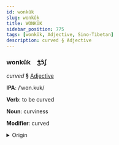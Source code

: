 ```yaml
---
id: wonkûk
slug: wonkûk
title: WONKÛK
sidebar_position: 775
tags: [wonkûk, Adjective, Sino-Tibetan]
description: curved § Adjective
---
```


### wonkûk&emsp;<span kind="abugida">ʒ̃ɔ̑ʄ</span>

*curved* **§** [Adjective](../../tags/Adjective)

**IPA**: /ˈwɑn.kuk/

**Verb**: to be curved

**Noun**: curviness

**Modifier**: curved

<details>
    <summary>Origin</summary>
    Cantonese 彎曲 waan kuk /waːnkʰʊk̚/<br/>
    <em>Sino-Tibetan Language Family</em>
</details>